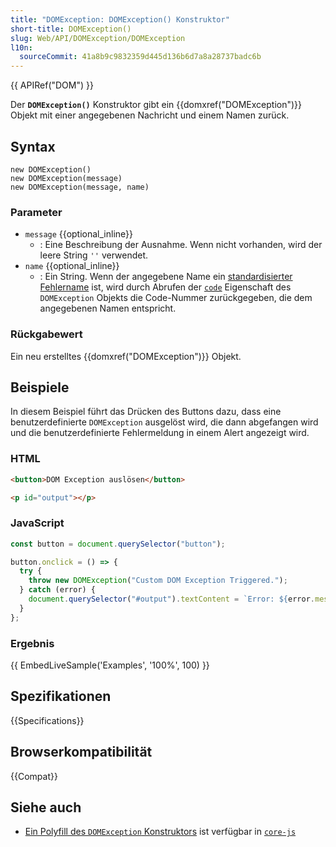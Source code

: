 ```yaml
---
title: "DOMException: DOMException() Konstruktor"
short-title: DOMException()
slug: Web/API/DOMException/DOMException
l10n:
  sourceCommit: 41a8b9c9832359d445d136b6d7a8a28737badc6b
---
```


{{ APIRef("DOM") }}

Der **`DOMException()`** Konstruktor gibt ein
{{domxref("DOMException")}} Objekt mit einer angegebenen Nachricht und einem Namen zurück.

## Syntax

```js-nolint
new DOMException()
new DOMException(message)
new DOMException(message, name)
```

### Parameter

- `message` {{optional_inline}}
  - : Eine Beschreibung der Ausnahme. Wenn nicht vorhanden, wird der leere String `''` verwendet.
- `name` {{optional_inline}}
  - : Ein String. Wenn der angegebene Name ein [standardisierter Fehlername](/de/docs/Web/API/DOMException#error_names) ist, wird durch Abrufen der [`code`](/de/docs/Web/API/DOMException/code) Eigenschaft des `DOMException` Objekts die Code-Nummer zurückgegeben, die dem angegebenen Namen entspricht.

### Rückgabewert

Ein neu erstelltes {{domxref("DOMException")}} Objekt.

## Beispiele

In diesem Beispiel führt das Drücken des Buttons dazu, dass eine benutzerdefinierte `DOMException` ausgelöst wird, die dann abgefangen wird und die benutzerdefinierte Fehlermeldung in einem Alert angezeigt wird.

### HTML

```html
<button>DOM Exception auslösen</button>

<p id="output"></p>
```

### JavaScript

```js
const button = document.querySelector("button");

button.onclick = () => {
  try {
    throw new DOMException("Custom DOM Exception Triggered.");
  } catch (error) {
    document.querySelector("#output").textContent = `Error: ${error.message}`;
  }
};
```

### Ergebnis

{{ EmbedLiveSample('Examples', '100%', 100) }}

## Spezifikationen

{{Specifications}}

## Browserkompatibilität

{{Compat}}

## Siehe auch

- [Ein Polyfill des `DOMException` Konstruktors](https://github.com/zloirock/core-js#domexception) ist verfügbar in [`core-js`](https://github.com/zloirock/core-js)
